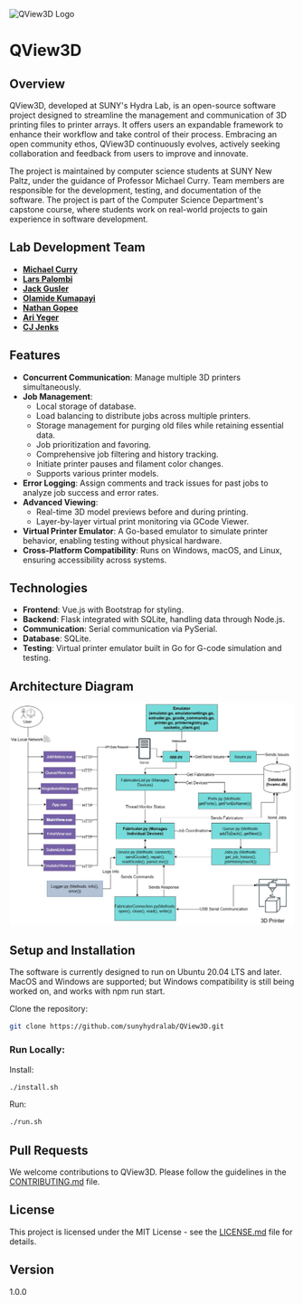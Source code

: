 ![QView3D Logo](QView3Dlogo.png)

# QView3D

## Overview

QView3D, developed at SUNY's Hydra Lab, is an open-source software project designed to streamline the management and communication of 3D printing files to printer arrays. It offers users an expandable framework to enhance their workflow and take control of their process. Embracing an open community ethos, QView3D continuously evolves, actively seeking collaboration and feedback from users to improve and innovate.

The project is maintained by computer science students at SUNY New Paltz, under the guidance of Professor Michael Curry. Team members are responsible for the development, testing, and documentation of the software. The project is part of the Computer Science Department's capstone course, where students work on real-world projects to gain experience in software development.

## Lab Development Team

- [**Michael Curry**](https://github.com/currymike123)
- [**Lars Palombi**](https://github.com/Lars-Codes)
- [**Jack Gusler**](https://github.com/jackgusler)
- [**Olamide Kumapayi**](https://github.com/olakuma)
- [**Nathan Gopee**](https://github.com/ndg8743)
- [**Ari Yeger**](https://github.com/L10nhunter)
- [**CJ Jenks**](https://github.com/iron768)

## Features

- **Concurrent Communication**: Manage multiple 3D printers simultaneously.
- **Job Management**:
  - Local storage of database.
  - Load balancing to distribute jobs across multiple printers.
  - Storage management for purging old files while retaining essential data.
  - Job prioritization and favoring.
  - Comprehensive job filtering and history tracking.
  - Initiate printer pauses and filament color changes.
  - Supports various printer models.
- **Error Logging**: Assign comments and track issues for past jobs to analyze job success and error rates.
- **Advanced Viewing**:
  - Real-time 3D model previews before and during printing.
  - Layer-by-layer virtual print monitoring via GCode Viewer.
- **Virtual Printer Emulator**: A Go-based emulator to simulate printer behavior, enabling testing without physical hardware.
- **Cross-Platform Compatibility**: Runs on Windows, macOS, and Linux, ensuring accessibility across systems.

## Technologies

- **Frontend**: Vue.js with Bootstrap for styling.
- **Backend**: Flask integrated with SQLite, handling data through Node.js.
- **Communication**: Serial communication via PySerial.
- **Database**: SQLite.
- **Testing**: Virtual printer emulator built in Go for G-code simulation and testing.

## Architecture Diagram

![QView3D Diagram](QView3DDiagram.jpg)

## Setup and Installation

The software is currently designed to run on Ubuntu 20.04 LTS and later. MacOS and Windows are supported; but Windows compatibility is still being worked on, and works with npm run start.

Clone the repository:

```bash
git clone https://github.com/sunyhydralab/QView3D.git

```

### Run Locally:

Install:

```bash
./install.sh
```

Run:

```bash
./run.sh
```

## Pull Requests

We welcome contributions to QView3D. Please follow the guidelines in the [CONTRIBUTING.md](CONTRIBUTING.md) file.

## License

This project is licensed under the MIT License - see the [LICENSE.md](LICENSE.md) file for details.

## Version

1.0.0
